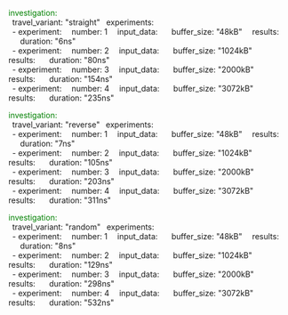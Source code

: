 <span style="color: green;">investigation:</span>  
&ensp;travel_variant: "straight"
  &ensp;experiments:  
&ensp;- experiment:
  &ensp;&ensp;number: 1
  &ensp;&ensp;input_data:
  &ensp;&ensp;&ensp;buffer_size: "48kB"
  &ensp;&ensp;results:
  &ensp;&ensp;&ensp;duration: "6ns"  
&ensp;- experiment:
  &ensp;&ensp;number: 2
  &ensp;&ensp;input_data:
  &ensp;&ensp;&ensp;buffer_size: "1024kB"
  &ensp;&ensp;results:
  &ensp;&ensp;&ensp;duration: "80ns"  
&ensp;- experiment:
  &ensp;&ensp;number: 3
  &ensp;&ensp;input_data:
  &ensp;&ensp;&ensp;buffer_size: "2000kB"
  &ensp;&ensp;results:
  &ensp;&ensp;&ensp;duration: "154ns"  
&ensp;- experiment:
  &ensp;&ensp;number: 4
  &ensp;&ensp;input_data:
  &ensp;&ensp;&ensp;buffer_size: "3072kB"
  &ensp;&ensp;results:
  &ensp;&ensp;&ensp;duration: "235ns"  
  
<span style="color: green;">investigation:</span>  
&ensp;travel_variant: "reverse"
  &ensp;experiments:  
&ensp;- experiment:
  &ensp;&ensp;number: 1
  &ensp;&ensp;input_data:
  &ensp;&ensp;&ensp;buffer_size: "48kB"
  &ensp;&ensp;results:
  &ensp;&ensp;&ensp;duration: "7ns"  
&ensp;- experiment:
  &ensp;&ensp;number: 2
  &ensp;&ensp;input_data:
  &ensp;&ensp;&ensp;buffer_size: "1024kB"
  &ensp;&ensp;results:
  &ensp;&ensp;&ensp;duration: "105ns"  
&ensp;- experiment:
  &ensp;&ensp;number: 3
  &ensp;&ensp;input_data:
  &ensp;&ensp;&ensp;buffer_size: "2000kB"
  &ensp;&ensp;results:
  &ensp;&ensp;&ensp;duration: "203ns"  
&ensp;- experiment:
  &ensp;&ensp;number: 4
  &ensp;&ensp;input_data:
  &ensp;&ensp;&ensp;buffer_size: "3072kB"
  &ensp;&ensp;results:
  &ensp;&ensp;&ensp;duration: "311ns"  
  
<span style="color: green;">investigation:</span>  
&ensp;travel_variant: "random"
  &ensp;experiments:  
&ensp;- experiment:
  &ensp;&ensp;number: 1
  &ensp;&ensp;input_data:
  &ensp;&ensp;&ensp;buffer_size: "48kB"
  &ensp;&ensp;results:
  &ensp;&ensp;&ensp;duration: "8ns"  
&ensp;- experiment:
  &ensp;&ensp;number: 2
  &ensp;&ensp;input_data:
  &ensp;&ensp;&ensp;buffer_size: "1024kB"
  &ensp;&ensp;results:
  &ensp;&ensp;&ensp;duration: "129ns"  
&ensp;- experiment:
  &ensp;&ensp;number: 3
  &ensp;&ensp;input_data:
  &ensp;&ensp;&ensp;buffer_size: "2000kB"
  &ensp;&ensp;results:
  &ensp;&ensp;&ensp;duration: "298ns"  
&ensp;- experiment:
  &ensp;&ensp;number: 4
  &ensp;&ensp;input_data:
  &ensp;&ensp;&ensp;buffer_size: "3072kB"
  &ensp;&ensp;results:
  &ensp;&ensp;&ensp;duration: "532ns"  
  
